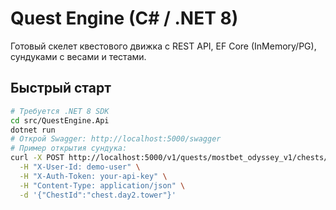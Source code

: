 # Quest Engine (C# / .NET 8)

Готовый скелет квестового движка с REST API, EF Core (InMemory/PG), сундуками с весами и тестами.

## Быстрый старт
```bash
# Требуется .NET 8 SDK
cd src/QuestEngine.Api
dotnet run
# Открой Swagger: http://localhost:5000/swagger
# Пример открытия сундука:
curl -X POST http://localhost:5000/v1/quests/mostbet_odyssey_v1/chests/open \
  -H "X-User-Id: demo-user" \
  -H "X-Auth-Token: your-api-key" \
  -H "Content-Type: application/json" \
  -d '{"ChestId":"chest.day2.tower"}'
```
